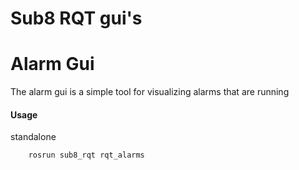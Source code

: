Sub8 RQT gui's
==============


# Alarm Gui
The alarm gui is a simple tool for visualizing alarms that are running

#### Usage

standalone

```shell
    rosrun sub8_rqt rqt_alarms
```
